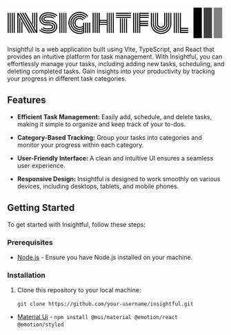 ![Insightful Logo](/src/assets/png/black-logo.png)

Insightful is a web application built using Vite, TypeScript, and React that provides an intuitive platform for task management. With Insightful, you can effortlessly manage your tasks, including adding new tasks, scheduling, and deleting completed tasks. Gain insights into your productivity by tracking your progress in different task categories.

## Features

- **Efficient Task Management:** Easily add, schedule, and delete tasks, making it simple to organize and keep track of your to-dos.

- **Category-Based Tracking:** Group your tasks into categories and monitor your progress within each category.

- **User-Friendly Interface:** A clean and intuitive UI ensures a seamless user experience.

- **Responsive Design:** Insightful is designed to work smoothly on various devices, including desktops, tablets, and mobile phones.

## Getting Started

To get started with Insightful, follow these steps:

### Prerequisites

- [Node.js](https://nodejs.org/) - Ensure you have Node.js installed on your machine.

### Installation

1. Clone this repository to your local machine:

   `git clone https://github.com/your-username/insightful.git`

- [Material Ui](https://mui.com/material-ui/) - `npm install @mui/material @emotion/react @emotion/styled`
